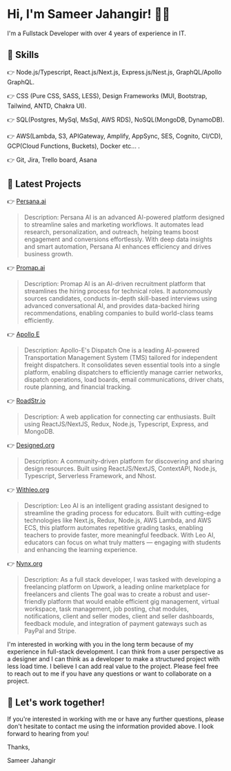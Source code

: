 # Hi, I'm Sameer Jahangir! 👋🏼

I'm a Fullstack Developer with over 4 years of experience in IT.

## 🚀 Skills

👉 Node.js/Typescript, React.js/Next.js, Express.js/Nest.js, GraphQL/Apollo GraphQL.

👉 CSS (Pure CSS, SASS, LESS), Design Frameworks (MUI, Bootstrap, Tailwind, ANTD, Chakra UI).

👉 SQL(Postgres, MySql, MsSql, AWS RDS), NoSQL(MongoDB, DynamoDB).

👉 AWS(Lambda, S3, APIGateway, Amplify, AppSync, SES, Cognito, CI/CD), GCP(Cloud Functions, Buckets), Docker etc... .

👉 Git, Jira, Trello board, Asana



## 🌟 Latest Projects

👉 [Persana.ai](https://persana.ai/)
> Description: Persana AI is an advanced AI-powered platform designed to streamline sales and marketing workflows. It automates lead research, personalization, and outreach, helping teams boost engagement and conversions effortlessly. With deep data insights and smart automation, Persana AI enhances efficiency and drives business growth.

👉 [Promap.ai](https://www.promap.ai/)
> Description: ​Promap AI is an AI-driven recruitment platform that streamlines the hiring process for technical roles. It autonomously sources candidates, conducts in-depth skill-based interviews using advanced conversational AI, and provides data-backed hiring recommendations, enabling companies to build world-class teams efficiently.

👉 [Apollo E](https://apolloe.com/)
> Description: ​Apollo-E's Dispatch One is a leading AI-powered Transportation Management System (TMS) tailored for independent freight dispatchers. It consolidates seven essential tools into a single platform, enabling dispatchers to efficiently manage carrier networks, dispatch operations, load boards, email communications, driver chats, route planning, and financial tracking. 

👉 [RoadStr.io](https://app.roadstr.io)
> Description: A web application for connecting car enthusiasts. Built using ReactJS/NextJS, Redux, Node.js, Typescript, Express, and MongoDB.

👉 [Designed.org](https://designed.org) 
> Description: A community-driven platform for discovering and sharing design resources. Built using ReactJS/NextJS, ContextAPI, Node.js, Typescript, Serverless Framework, and Nhost.

👉 [Withleo.org](https://www.withleo.ai/) 
> Description: Leo AI is an intelligent grading assistant designed to streamline the grading process for educators. Built with cutting-edge technologies like Next.js, Redux, Node.js, AWS Lambda, and AWS ECS, this platform automates repetitive grading tasks, enabling teachers to provide faster, more meaningful feedback. With Leo AI, educators can focus on what truly matters — engaging with students and enhancing the learning experience.

👉 [Nynx.org](https://nynxcreatives.com/) 
> Description: As a full stack developer, I was tasked with developing a freelancing platform on Upwork, a leading online marketplace for freelancers and clients The goal was to create a robust and user-friendly platform that would enable efficient gig management, virtual workspace, task management, job posting, chat modules, notifications, client and seller modes, client and seller dashboards, feedback module, and integration of payment gateways such as PayPal and Stripe.



I'm interested in working with you in the long term because of my experience in full-stack development. I can think from a user perspective as a designer and I can think as a developer to make a structured project with less load time. I believe I can add real value to the project. Please feel free to reach out to me if you have any questions or want to collaborate on a project.

## 🤝 Let's work together!

If you're interested in working with me or have any further questions, please don't hesitate to contact me using the information provided above. I look forward to hearing from you!

Thanks,

Sameer Jahangir
